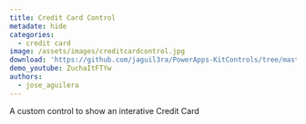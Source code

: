```yaml
---
title: Credit Card Control
metadate: hide
categories:
  - credit card
image: /assets/images/creditcardcontrol.jpg
download: 'https://github.com/jaguil3ra/PowerApps-KitControls/tree/master/src/CreditCardControl'
demo_youtube: ZuchaItFTYw
authors:
  - jose_aguilera
---
```


A custom control to show an interative Credit Card
